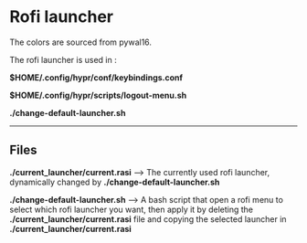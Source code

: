 # Rofi launcher

The colors are sourced from pywal16.

The rofi launcher is used in :

**$HOME/.config/hypr/conf/keybindings.conf**

**$HOME/.config/hypr/scripts/logout-menu.sh**

**./change-default-launcher.sh**

---

## Files

**./current_launcher/current.rasi** --> The currently used rofi launcher, dynamically changed by **./change-default-launcher.sh**

**./change-default-launcher.sh** --> A bash script that open a rofi menu to select which rofi launcher you want, then apply it by deleting the **./current_launcher/current.rasi** file and copying the selected launcher in **./current_launcher/current.rasi**
